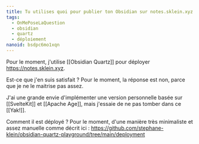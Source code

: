 ```yaml
---
title: Tu utilises quoi pour publier ton Obsidian sur notes.sklein.xyz ?
tags:
  - OnMePoseLaQuestion
  - obsidian
  - quartz
  - déploiement
nanoid: bsdpc6mo1xqn
---
```

Pour le moment, j'utilise [[Obsidian Quartz]] pour déployer <https://notes.sklein.xyz>.

Est-ce que j'en suis satisfait ? Pour le moment, la réponse est non, parce que je ne le maitrise pas assez.

J'ai une grande envie d'implémenter une version personnelle basée sur [[SvelteKit]] et [[Apache Age]], mais j'essaie de ne pas tomber dans ce [[Yak!]].

Comment il est déployé ? Pour le moment, d'une manière très minimaliste et assez manuelle comme décrit ici : https://github.com/stephane-klein/obsidian-quartz-playground/tree/main/deployment
